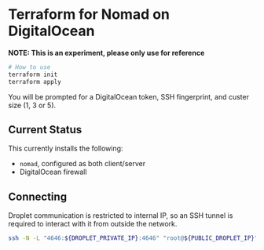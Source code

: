 # Terraform for Nomad on DigitalOcean

**NOTE: This is an experiment, please only use for reference**

```bash
# How to use
terraform init
terraform apply
```

You will be prompted for a DigitalOcean token, SSH fingerprint, and custer size (1, 3 or 5).

## Current Status

This currently installs the following:

- `nomad`, configured as both client/server
- DigitalOcean firewall

## Connecting

Droplet communication is restricted to internal IP, so an SSH tunnel is required to interact with it from outside the network.

```bash
ssh -N -L "4646:${DROPLET_PRIVATE_IP}:4646" "root@${PUBLIC_DROPLET_IP}"
```

